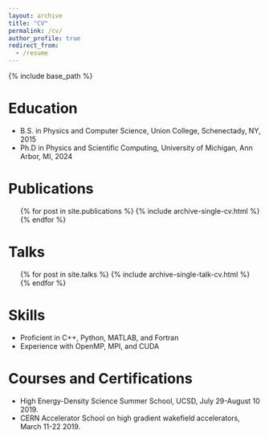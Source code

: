 ```yaml
---
layout: archive
title: "CV"
permalink: /cv/
author_profile: true
redirect_from:
  - /resume
---
```


{% include base_path %}

Education
======
* B.S. in Physics and Computer Science, Union College, Schenectady, NY, 2015
* Ph.D in Physics and Scientific Computing, University of Michigan, Ann Arbor, MI, 2024

Publications
======
  <ul>{% for post in site.publications %}
    {% include archive-single-cv.html %}
  {% endfor %}</ul>

Talks
======
  <ul>{% for post in site.talks %}
    {% include archive-single-talk-cv.html %}
  {% endfor %}</ul>

Skills
======
* Proficient in C++, Python, MATLAB, and Fortran
* Experience with OpenMP, MPI, and CUDA

Courses and Certifications
==========================
* High Energy-Density Science Summer School, UCSD, July 29-August 10 2019.
* CERN Accelerator School on high gradient wakefield accelerators, March 11-22 2019.
